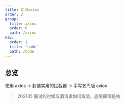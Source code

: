 ```yaml
---
title: 初识axios
order: 2
group:
  title: axios
  order: 0
  path: /axios
nav:
  order: 1
  title: 'node'
  path: /node
---
```


## 总览

使用 axios -> 封装实用的拦截器 -> 手写乞丐版 axios

> 202105 面试的时候取消请求如何取消，底层原理是啥
